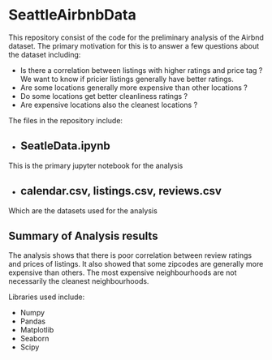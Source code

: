 # SeattleAirbnbData

This repository consist of the code for the preliminary analysis of the Airbnd dataset. The primary motivation for this is to answer a few questions about the dataset including:
* Is there a correlation between listings with higher ratings and price tag ? We want to know if pricier listings generally have better ratings.
* Are some locations generally more expensive than other locations ?
* Do some locations get better cleanliness ratings ?
* Are expensive locations also the cleanest locations ?

The files in the repository include:
  * ## SeatleData.ipynb 
  This is the primary jupyter notebook for the analysis
  * ## calendar.csv, listings.csv, reviews.csv
  Which are the datasets used for the analysis
  
  ## Summary of Analysis results
  The analysis shows that there is poor correlation between review ratings and prices of listings. It also showed that some zipcodes are generally more expensive than others. The most expensive neighbourhoods are not necessarily the cleanest neighbourhoods.
  
 Libraries used include:
 * Numpy
 * Pandas
 * Matplotlib
 * Seaborn
 * Scipy
